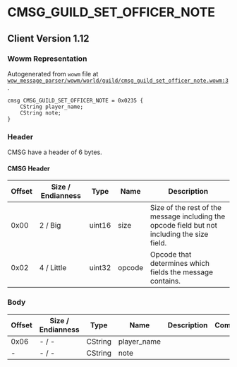# CMSG_GUILD_SET_OFFICER_NOTE

## Client Version 1.12

### Wowm Representation

Autogenerated from `wowm` file at [`wow_message_parser/wowm/world/guild/cmsg_guild_set_officer_note.wowm:3`](https://github.com/gtker/wow_messages/tree/main/wow_message_parser/wowm/world/guild/cmsg_guild_set_officer_note.wowm#L3).
```rust,ignore
cmsg CMSG_GUILD_SET_OFFICER_NOTE = 0x0235 {
    CString player_name;
    CString note;
}
```
### Header

CMSG have a header of 6 bytes.

#### CMSG Header

| Offset | Size / Endianness | Type   | Name   | Description |
| ------ | ----------------- | ------ | ------ | ----------- |
| 0x00   | 2 / Big           | uint16 | size   | Size of the rest of the message including the opcode field but not including the size field.|
| 0x02   | 4 / Little        | uint32 | opcode | Opcode that determines which fields the message contains.|

### Body

| Offset | Size / Endianness | Type | Name | Description | Comment |
| ------ | ----------------- | ---- | ---- | ----------- | ------- |
| 0x06 | - / - | CString | player_name |  |  |
| - | - / - | CString | note |  |  |

